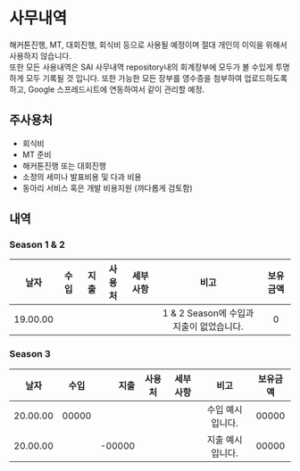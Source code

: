 # 사무내역 
해커톤진행, MT, 대회진행, 회식비 등으로 사용될 예정이며 절대 개인의 이익을 위해서 사용하지 않습니다.  
또한 모든 사용내역은 SAI 사무내역 repository내의 회계장부에 모두가 볼 수있게 투명하게 모두 기록될 것 입니다.
또한 가능한 모든 장부를 영수증을 첨부하여 업로드하도록하고, Google 스프레드시트에 연동하여서 같이 관리할 예정.

## 주사용처
- 회식비
- MT 준비
- 해커톤진행 또는 대회진행
- 소정의 세미나 발표비용 및 다과 비용
- 동아리 서비스 혹은 개발 비용지원 (까다롭게 검토함)

## 내역
### Season 1 & 2
|날자|수입|지출|사용처|세부사항|비고|보유금액|
|:----:|:----:|----:|:----:|:----:|:----:|:----:|
|19.00.00|||||1 & 2 Season에 수입과 지출이 없었습니다.|0|

### Season 3
|날자|수입|지출|사용처|세부사항|비고|보유금액|
|:----:|:----:|----:|:----:|:----:|:----:|:----:|
|20.00.00|00000||||수입 예시입니다.|00000|
|20.00.00||-00000|||지출 예시입니다.|00000|
